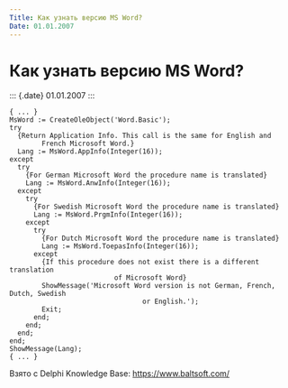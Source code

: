 ```yaml
---
Title: Как узнать версию MS Word?
Date: 01.01.2007
---
```



Как узнать версию MS Word?
==========================

::: {.date}
01.01.2007
:::

    { ... }
    MsWord := CreateOleObject('Word.Basic');
    try
      {Return Application Info. This call is the same for English and 
            French Microsoft Word.}
      Lang := MsWord.AppInfo(Integer(16));
    except
      try
        {For German Microsoft Word the procedure name is translated}
        Lang := MsWord.AnwInfo(Integer(16));
      except
        try
          {For Swedish Microsoft Word the procedure name is translated}
          Lang := MsWord.PrgmInfo(Integer(16));
        except
          try
            {For Dutch Microsoft Word the procedure name is translated}
            Lang := MsWord.ToepasInfo(Integer(16));
          except
            {If this procedure does not exist there is a different translation
                              of Microsoft Word}
            ShowMessage('Microsoft Word version is not German, French, Dutch, Swedish
                                     or English.');
            Exit;
          end;
        end;
      end;
    end;
    ShowMessage(Lang);
    { ... }

Взято с Delphi Knowledge Base: <https://www.baltsoft.com/>
